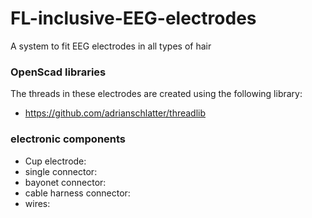 # FL-inclusive-EEG-electrodes
A system to fit EEG electrodes in all types of hair


### OpenScad libraries
The threads in these electrodes are created using the following library:
- https://github.com/adrianschlatter/threadlib


### electronic components
- Cup electrode:
- single connector:
- bayonet connector:
- cable harness connector:
- wires:
